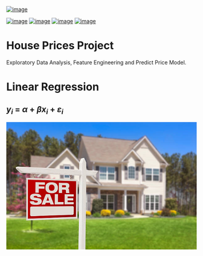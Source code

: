 [//]: # (Badges do projeto - 🡣)

[![image](https://img.shields.io/endpoint?style=?style=for-the-badge&logo=python)]()

[![image](https://img.shields.io/badge/Python-3.10.4-green)]()
[![image](https://img.shields.io/badge/Kaggle-Sim-blue)]()
[![image](https://badgen.net/docker/stars/library/mongo?icon=docker&label=Docker)]()
[![image](https://img.shields.io/badge/tags-KAGGLE%20|%20DATASET%20|%20EXPLORATORY%20|%20DATA%20|%20ANALYSIS%20|%20PREDICT%20|%20MODEL-red)]()

[//]: # (🡡 - Badges do projeto)

[//]: # (🡣 - Titulo e descrição do projeto)

# House Prices Project
Exploratory Data Analysis, Feature Engineering and Predict Price Model.

[//]: # (-- Parágrafos falando mais especificadamente sobre o projeto 🡣)

# Linear Regression
## $y_{i}$ = $\alpha$ + $\beta x_{i}$ + $\varepsilon_{i}$


[//]: # (🡡 Parágrafos falando mais especificadamente sobre o projeto --)

![SALE](https://github.com/ViniciusHolanda001/House_Prices/blob/master/data/images/for_sale.png "FOR_SALE")
